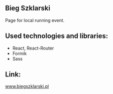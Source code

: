 ## Bieg Szklarski

Page for local running event.

## Used technologies and libraries:
* React, React-Router
* Formik
* Sass

## Link:
www.biegszklarski.pl
